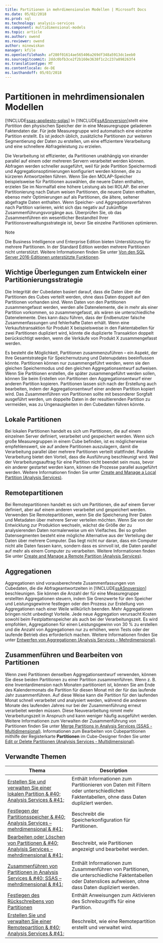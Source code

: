 ```yaml
---
title: Partitionen in mehrdimensionalen Modellen | Microsoft Docs
ms.date: 05/02/2018
ms.prod: sql
ms.technology: analysis-services
ms.component: multidimensional-models
ms.topic: article
ms.author: owend
ms.reviewer: owend
author: minewiskan
manager: kfile
ms.openlocfilehash: af280f01614ae565406a269df348a5913dc1eeb0
ms.sourcegitcommit: 2ddc0bfb3ce2f2b160e3638f1c2c237a898263f4
ms.translationtype: MT
ms.contentlocale: de-DE
ms.lasthandoff: 05/03/2018
---
```

# <a name="partitions-in-multidimensional-models"></a>Partitionen in mehrdimensionalen Modellen
[!INCLUDE[ssas-appliesto-sqlas](../../includes/ssas-appliesto-sqlas.md)]
  In [!INCLUDE[ssASnoversion](../../includes/ssasnoversion-md.md)]stellt eine *Partition* den physischen Speicher der in eine Measuregruppe geladenen Faktendaten dar. Für jede Measuregruppe wird automatisch eine einzelne Partition erstellt. Es ist jedoch üblich, zusätzliche Partitionen zur weiteren Segmentierung der Daten zu erstellen, um eine effizientere Verarbeitung und eine schnellere Abfrageleistung zu erzielen.  
  
 Die Verarbeitung ist effizienter, da Partitionen unabhängig von einander parallel auf einem oder mehreren Servern verarbeitet werden können. Abfragen werden schneller ausgeführt, weil für jede Partition Speichermodi und Aggregationsoptimierungen konfiguriert werden können, die zu kürzeren Antwortzeiten führen. Wenn Sie den MOLAP-Speicher beispielsweise für Partitionen auswählen, die neuere Daten enthalten, erzielen Sie im Normalfall eine höhere Leistung als bei ROLAP. Bei einer Partitionierung nach Datum weisen Partitionen, die neuere Daten enthalten, ebenso mehr Optimierungen auf als Partitionen, die ältere, seltener abgefragte Daten enthalten. Wenn Speicher- und Aggregationsverfahren nach Partition variieren, wirkt sich das negativ auf zukünftige Zusammenführungsvorgänge aus. Überprüfen Sie, ob das Zusammenführen ein wesentlicher Bestandteil Ihrer Partitionsverwaltungsstrategie ist, bevor Sie einzelne Partitionen optimieren.  
  
> [!NOTE]  
>  Die Business Intelligence und Enterprise Edition bieten Unterstützung für mehrere Partitionen. In der Standard Edition werden mehrere Partitionen nicht unterstützt. Weitere Informationen finden Sie unter [Von den SQL Server 2016-Editionen unterstützte Funktionen](../../analysis-services/analysis-services-features-supported-by-the-editions-of-sql-server-2016.md).  
  
## <a name="important-considerations-when-designing-a-partitioning-strategy"></a>Wichtige Überlegungen zum Entwickeln einer Partitionierungsstrategie  
 Die Integrität der Cubedaten basiert darauf, dass die Daten über die Partitionen des Cubes verteilt werden, ohne dass Daten doppelt auf den Partitionen vorhanden sind. Wenn Daten von den Partitionen zusammengefasst werden, werden alle Datenelemente, die in mehr als einer Partition vorkommen, so zusammengefasst, als wären sie unterschiedliche Datenelemente. Dies kann dazu führen, dass der Endbenutzer falsche Zusammenfassungen und fehlerhafte Daten erhält. Wenn eine Verkaufstransaktion für Produkt X beispielsweise in den Faktentabellen für zwei Partitionen dupliziert wird, könnte die duplizierte Transaktion doppelt berücksichtigt werden, wenn die Verkäufe von Produkt X zusammengefasst werden.  
  
 Es besteht die Möglichkeit, Partitionen zusammenzuführen – ein Aspekt, der Ihre Gesamtstrategie für Speichernutzung und Datenupdates beeinflussen könnte. Partitionen können nur zusammengeführt werden, wenn sie den gleichen Speichermodus und den gleichen Aggregationsentwurf aufweisen. Wenn Sie Partitionen erstellen, die später zusammengeführt werden sollen, können Sie beim Erstellen von Partitionen den Aggregationsentwurf einer anderen Partition kopieren. Partitionen lassen sich nach der Erstellung auch bearbeiten, indem der Aggregationsentwurf einer anderen Partition kopiert wird. Das Zusammenführen von Partitionen sollte mit besonderer Sorgfalt ausgeführt werden, um doppelte Daten in der resultierenden Partition zu vermeiden, was zu Ungenauigkeiten in den Cubedaten führen könnte.  
  
## <a name="local-partitions"></a>Lokale Partitionen  
 Bei lokalen Partitionen handelt es sich um Partitionen, die auf einem einzelnen Server definiert, verarbeitet und gespeichert werden. Wenn sich große Measuregruppen in einem Cube befinden, ist es möglicherweise empfehlenswert, sie auf andere Partitionen auszulagern, damit die Verarbeitung parallel über mehrere Partitionen verteilt stattfindet. Parallele Verarbeitung bietet den Vorteil, dass die Ausführung beschleunigt wird. Weil der Verarbeitungsauftrag für eine Partition nicht beendet sein muss, bevor ein anderer gestartet werden kann, können die Prozesse parallel ausgeführt werden. Weitere Informationen finden Sie unter [Create and Manage a Local Partition &#40;Analysis Services&#41;](../../analysis-services/multidimensional-models/create-and-manage-a-local-partition-analysis-services.md).  
  
## <a name="remote-partitions"></a>Remotepartitionen  
 Bei Remotepartitionen handelt es sich um Partitionen, die auf einem Server definiert, aber auf einem anderen verarbeitet und gespeichert werden. Verwenden Sie Remotepartitionen, wenn Sie die Speicherung Ihrer Daten und Metadaten über mehrere Server verteilen möchten. Wenn Sie von der Entwicklung zur Produktion wechseln, wächst die Größe der zu analysierenden Daten normalerweise um ein Vielfaches. Bei so großen Datensegmenten besteht eine mögliche Alternative aus der Verteilung der Daten über mehrere Computer. Das liegt nicht nur daran, dass ein Computer nicht alle Daten fassen kann, sondern dass es sinnvoll ist, die Daten parallel auf mehr als einem Computer zu verarbeiten. Weitere Informationen finden Sie unter [Create and Manage a Remote Partition &#40;Analysis Services&#41;](../../analysis-services/multidimensional-models/create-and-manage-a-remote-partition-analysis-services.md).  
  
## <a name="aggregations"></a>Aggregationen  
 Aggregationen sind vorausberechnete Zusammenfassungen von Cubedaten, die die Abfrageantwortzeiten in [!INCLUDE[ssASnoversion](../../includes/ssasnoversion-md.md)] beschleunigen. Sie können die Anzahl der für eine Measuregruppe erstellten Aggregationen steuern, indem Sie Grenzwerte für den Speicher und Leistungsgewinne festlegen oder den Prozess zur Erstellung von Aggregationen nach einer Weile willkürlich beenden. Mehr Aggregationen bringen nicht unbedingt Vorteile. Jede neue Aggregation verursacht Kosten sowohl beim Festplattenspeicher als auch bei der Verarbeitungszeit. Es wird empfohlen, Aggregationen für einen Leistungsgewinn von 30 % zu erstellen und die Anzahl von Aggregationen nur zu erhöhen, wenn Tests oder der laufende Betrieb dies erforderlich machen. Weitere Informationen finden Sie unter [Entwerfen von Aggregationen &#40;Analysis Services – Mehrdimensional&#41;](../../analysis-services/multidimensional-models/designing-aggregations-analysis-services-multidimensional.md).  
  
## <a name="partition-merging-and-editing"></a>Zusammenführen und Bearbeiten von Partitionen  
 Wenn zwei Partitionen denselben Aggregationsentwurf verwenden, können Sie diese beiden Partitionen zu einer Partition zusammenführen. Wenn z. B. eine Inventardimension nach Monaten partitioniert ist, können Sie am Ende des Kalendermonats die Partition für diesen Monat mit der für das laufende Jahr zusammenführen. Auf diese Weise kann die Partition für den laufenden Monat schnell verarbeitet und analysiert werden, während die anderen Monate des laufenden Jahres nur bei der Zusammenführung erneut verarbeitet werden müssen. Diese Neuverarbeitung nimmt mehr Verarbeitungszeit in Anspruch und kann weniger häufig ausgeführt werden. Weitere Informationen zum Verwalten der Zusammenführung von Partitionen finden Sie unter [Merge Partitions in Analysis Services &#40;SSAS - Multidimensional&#41;](../../analysis-services/multidimensional-models/merge-partitions-in-analysis-services-ssas-multidimensional.md). Informationen zum Bearbeiten von Cubepartitionen mithilfe der Registerkarte **Partitionen** im Cube-Designer finden Sie unter [Edit or Delete Partitionen &#40;Analyisis Services - Multidimensional&#41;](../../analysis-services/multidimensional-models/edit-or-delete-partitions-analyisis-services-multidimensional.md).  
  
## <a name="related-topics"></a>Verwandte Themen  
  
|Thema|Description|  
|-----------|-----------------|  
|[Erstellen Sie und verwalten Sie einer lokalen Partition & #40; Analysis Services & #41;](../../analysis-services/multidimensional-models/create-and-manage-a-local-partition-analysis-services.md)|Enthält Informationen zum Partitionieren von Daten mit Filtern oder unterschiedlichen Faktentabellen, ohne dass Daten dupliziert werden.|  
|[Festlegen der Partitionsspeicher & #40; Analysis Services – mehrdimensional & #41;](../../analysis-services/multidimensional-models/set-partition-storage-analysis-services-multidimensional.md)|Beschreibt die Speicherkonfiguration für Partitionen.|  
|[Bearbeiten oder Löschen von Partitionen & #40; Analyisis Services – mehrdimensional & #41;](../../analysis-services/multidimensional-models/edit-or-delete-partitions-analyisis-services-multidimensional.md)|Beschreibt, wie Partitionen angezeigt und bearbeitet werden.|  
|[Zusammenführen von Partitionen in Analysis Services & #40; SSAS – mehrdimensional & #41;](../../analysis-services/multidimensional-models/merge-partitions-in-analysis-services-ssas-multidimensional.md)|Enthält Informationen zum Zusammenführen von Partitionen, die unterschiedliche Faktentabellen oder Datenslices aufweisen, ohne dass Daten dupliziert werden.|  
|[Festlegen des Rückschreibens von Partitionen](../../analysis-services/multidimensional-models/set-partition-writeback.md)|Enthält Anweisungen zum Aktivieren des Schreibzugriffs für eine Partition.|  
|[Erstellen Sie und verwalten Sie einer Remotepartition & #40; Analysis Services & #41;](../../analysis-services/multidimensional-models/create-and-manage-a-remote-partition-analysis-services.md)|Beschreibt, wie eine Remotepartition erstellt und verwaltet wird.|  
  
  
